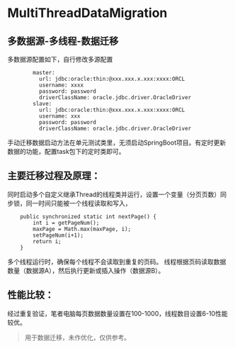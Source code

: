 # MultiThreadDataMigration

多数据源-多线程-数据迁移
----

多数据源配置如下，自行修改多源配置
```      datasource:
        master:
          url: jdbc:oracle:thin:@xxx.xxx.x.xxx:xxxx:ORCL
          username: xxxx
          password: password
          driverClassName: oracle.jdbc.driver.OracleDriver
        slave:
          url: jdbc:oracle:thin:@xxx.xxx.x.xxx:xxxx:ORCL
          username: xxx
          password: password
          driverClassName: oracle.jdbc.driver.OracleDriver
```

手动迁移数据启动方法在单元测试类里，无须启动SpringBoot项目。有定时更新数据的功能，配置task包下的定时类即可。

## 主要迁移过程及原理：

同时启动多个自定义继承Thread的线程类并运行，设置一个变量（分页页数）同步锁，同一时间只能被一个线程读取和写入，
```
    public synchronized static int nextPage() {
        int i = getPageNum();
        maxPage = Math.max(maxPage, i);
        setPageNum(i+1);
        return i;
    }
```
多个线程运行时，确保每个线程不会读取到重复的页码。
线程根据页码读取数据数量（数据源A），然后执行更新或插入操作（数据源B）。

## 性能比较：

经过重复验证，笔者电脑每页数据数量设置在100-1000，线程数目设置6-10性能较优。



>用于数据迁移，未作优化，仅供参考。

